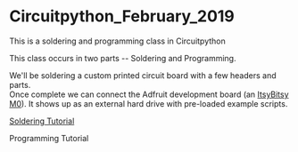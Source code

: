 # Circuitpython_February_2019
This is a soldering and programming class in Circuitpython

This class occurs in two parts -- Soldering and Programming.

We'll be soldering a custom printed circuit board with a few headers and parts.  
Once complete we can connect the Adfruit development board (an [ItsyBitsy M0](https://www.adafruit.com/product/3727)).
It shows up as an external hard drive with pre-loaded example scripts.

[Soldering Tutorial](https://github.com/hydronics2/Circuitpython_February_2019/blob/master/soldering/soldering%20tutorial)

Programming Tutorial

